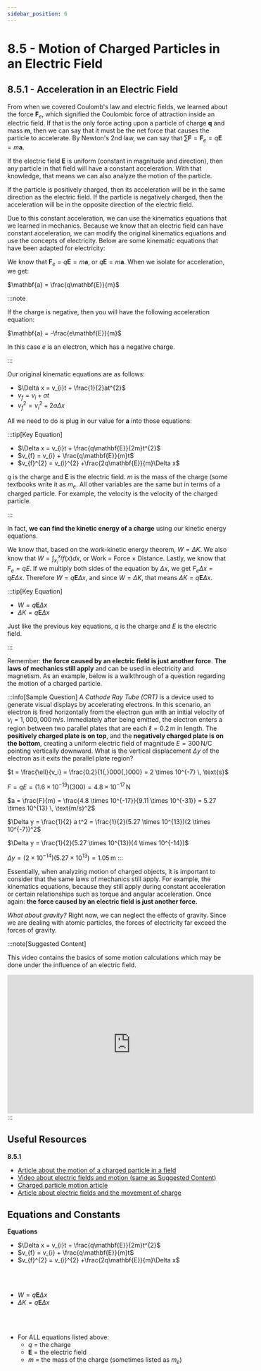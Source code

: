 ```yaml
---
sidebar_position: 6
---
```


# 8.5 - Motion of Charged Particles in an Electric Field

## 8.5.1 - Acceleration in an Electric Field

From when we covered Coulomb's law and electric fields, we learned about the force  $\mathbf{F}_{e}$, which signified the Coulombic force of attraction inside an electric field. If that is the only force acting upon a particle of charge $\mathbf{q}$ and mass $\mathbf{m}$, then we can say that it must be the net force that causes the particle to accelerate. By Newton's 2nd law, we can say that $\sum \mathbf{F} = \mathbf{F}_e = q\mathbf{E} = m\mathbf{a}$.

If the electric field $\mathbf{E}$ is uniform (constant in magnitude and direction), then any particle in that field will have a constant acceleration. With that knowledge, that means we can also analyze the motion of the particle.

If the particle is positively charged, then its acceleration will be in the same direction as the electric field. If the particle is negatively charged, then the acceleration will be in the opposite direction of the electric field.

Due to this constant acceleration, we can use the kinematics equations that we learned in mechanics. Because we know that an electric field can have constant acceleration, we can modify the original kinematics equations and use the concepts of electricity. Below are some kinematic equations that have been adapted for electricity:

We know that $\mathbf{F}_e = q\mathbf{E} = m\mathbf{a}$, or $q\mathbf{E} = m\mathbf{a}$. When we isolate for acceleration, we get:

$\mathbf{a} = \frac{q\mathbf{E}}{m}$

:::note

If the charge is negative, then you will have the following acceleration equation:

$\mathbf{a} = -\frac{e\mathbf{E}}{m}$

In this case $e$ is an electron, which has a negative charge.

:::

Our original kinematic equations are as follows:

- $\Delta x = v_{i}t + \frac{1}{2}at^{2}$
- $v_{f} = v_{i} + at$
- $v_{f}^{2} = v_{i}^{2} +2a\Delta x$

All we need to do is plug in our value for $\mathbf{a}$ into those equations:

:::tip[Key Equation]

- $\Delta x = v_{i}t + \frac{q\mathbf{E}}{2m}t^{2}$
- $v_{f} = v_{i} + \frac{q\mathbf{E}}{m}t$
- $v_{f}^{2} = v_{i}^{2} +\frac{2q\mathbf{E}}{m}\Delta x$

$q$ is the charge and $\mathbf{E}$ is the electric field. $m$ is the mass of the charge (some textbooks write it as $m_{e}$. All other variables are the same but in terms of a charged particle. For example, the velocity is the velocity of the charged particle.

:::

In fact, **we can find the kinetic energy of a charge** using our kinetic energy equations.

We know that, based on the work-kinetic energy theorem, $W = \Delta K$. We also know that $W = \int_{x_{i}}^{x_{f}} f(x)dx$, or Work = Force $\times$ Distance. Lastly, we know that $F_{e} = qE$. If we multiply both sides of the equation by $\Delta x$, we get $F_{e}\Delta x = qE\Delta x$. Therefore $W = q\mathbf{E}\Delta x$, and since $W = \Delta K$, that means $\Delta K = q\mathbf{E}\Delta x$.

:::tip[Key Equation]

- $W = q\mathbf{E}\Delta x$
- $\Delta K = q\mathbf{E}\Delta x$

Just like the previous key equations, $q$ is the charge and $E$ is the electric field.

:::

Remember: **the force caused by an electric field is just another force**. **The laws of mechanics still apply** and can be used in electricity and magnetism. As an example, below is a walkthrough of a question regarding the motion of a charged particle.

:::info[Sample Question]
A *Cathode Ray Tube (CRT)* is a device used to generate visual displays by accelerating electrons. In this scenario, an electron is fired horizontally from the electron gun with an initial velocity of $v_i = 1{,}000{,}000 \, \text{m/s}$. Immediately after being emitted, the electron enters a region between two parallel plates that are each $\ell = 0.2 \, \text{m}$ in length. The **positively charged plate is on top**, and the **negatively charged plate is on the bottom**, creating a uniform electric field of magnitude $E = 300 \, \text{N/C}$ pointing vertically downward. What is the vertical displacement $\Delta y$ of the electron as it exits the parallel plate region?

$t = \frac{\ell}{v_i} = \frac{0.2}{1{,}000{,}000} = 2 \times 10^{-7} \, \text{s}$  

$F = qE = (1.6 \times 10^{-19})(300) = 4.8 \times 10^{-17} \, \text{N}$  

$a = \frac{F}{m} = \frac{4.8 \times 10^{-17}}{9.11 \times 10^{-31}} = 5.27 \times 10^{13} \, \text{m/s}^2$  

$\Delta y = \frac{1}{2} a t^2 = \frac{1}{2}(5.27 \times 10^{13})(2 \times 10^{-7})^2$  

$\Delta y = \frac{1}{2}(5.27 \times 10^{13})(4 \times 10^{-14})$  

$\Delta y = (2 \times 10^{-14})(5.27 \times 10^{13}) = 1.05 \, \text{m}$
:::

Essentially, when analyzing motion of charged objects, it is important to consider that the same laws of mechanics still apply. For example, the kinematics equations, because they still apply during constant acceleration or certain relationships such as torque and angular acceleration. Once again: **the force caused by an electric field is just another force.**

*What about gravity?* Right now, we can neglect the effects of gravity. Since we are dealing with atomic particles, the forces of electricity far exceed the forces of gravity.

:::note[Suggested Content]

This video contains the basics of some motion calculations which may be done under the influence of an electric field.

<iframe width="560" height="315" src="https://www.youtube.com/embed/J3b7pjp4f9c?si=-bvCtXpZ596sQt5u" title="YouTube video player" frameborder="0" allow="accelerometer; autoplay; clipboard-write; encrypted-media; gyroscope; picture-in-picture; web-share" referrerpolicy="strict-origin-when-cross-origin" allowfullscreen></iframe>
:::

## Useful Resources

**8.5.1**

- [Article about the motion of a charged particle in a field](https://phys.libretexts.org/Courses/Kettering_University/Electricity_and_Magnetism_with_Applications_to_Amateur_Radio_and_Wireless_Technology/02%3A_The_Electric_Field/2.08%3A_Motion_of_a_Charged_Particle_in_an_Electric_Field)
- [Video about electric fields and motion (same as Suggested Content)](https://www.youtube.com/embed/J3b7pjp4f9c?si=-bvCtXpZ596sQt5u)
- [Charged particle motion article](https://phys.libretexts.org/Bookshelves/University_Physics/Radically_Modern_Introductory_Physics_Text_II_(Raymond)/15%3A_Electromagnetic_Forces/15.03%3A_Charged_Particle_Motion)
- [Article about electric fields and the movement of charge](https://www.physicsclassroom.com/class/circuits/Lesson-1/Electric-Field-and-the-Movement-of-Charge)

## Equations and Constants

**Equations**

- $\Delta x = v_{i}t + \frac{q\mathbf{E}}{2m}t^{2}$
- $v_{f} = v_{i} + \frac{q\mathbf{E}}{m}t$
- $v_{f}^{2} = v_{i}^{2} +\frac{2q\mathbf{E}}{m}\Delta x$

<br></br>

- $W = q\mathbf{E}\Delta x$
- $\Delta K = q\mathbf{E}\Delta x$

<br></br>

- For ALL equations listed above:
  - $q$ = the charge
  - $\mathbf{E}$ = the electric field
  - $m$ = the mass of the charge (sometimes listed as $m_{e}$)
